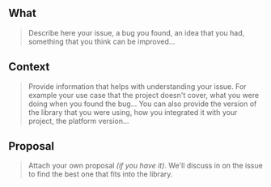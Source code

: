 ## What
> Describe here your issue, a bug you found, an idea that you had, something that  you think can be improved...

## Context
> Provide information that helps with understanding your issue. For example your use case that the project doesn't cover, what you were doing when you found the bug... You can also provide the version of the library that you were using, how you integrated it with your project, the platform version...


## Proposal
> Attach your own proposal *(if you have it)*. We'll discuss in on the issue to find the best one that fits into the library.